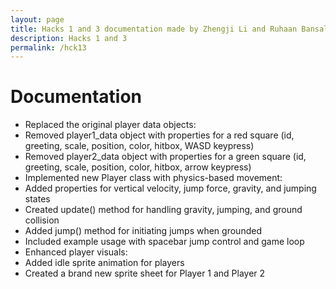 ```yaml
---
layout: page
title: Hacks 1 and 3 documentation made by Zhengji Li and Ruhaan Bansal
description: Hacks 1 and 3
permalink: /hck13
---
```


# Documentation
 - Replaced the original player data objects:
 - Removed player1_data object with properties for a red square (id, greeting, scale, position, color, hitbox, WASD keypress)
 - Removed player2_data object with properties for a green square (id, greeting, scale, position, color, hitbox, arrow keypress)
 - Implemented new Player class with physics-based movement:
 - Added properties for vertical velocity, jump force, gravity, and jumping states
 - Created update() method for handling gravity, jumping, and ground collision
 - Added jump() method for initiating jumps when grounded
 - Included example usage with spacebar jump control and game loop
 - Enhanced player visuals:
 - Added idle sprite animation for players
 - Created a brand new sprite sheet for Player 1 and Player 2